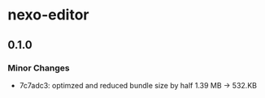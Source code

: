 # nexo-editor

## 0.1.0

### Minor Changes

- 7c7adc3: optimzed and reduced bundle size by half 1.39 MB -> 532.KB
